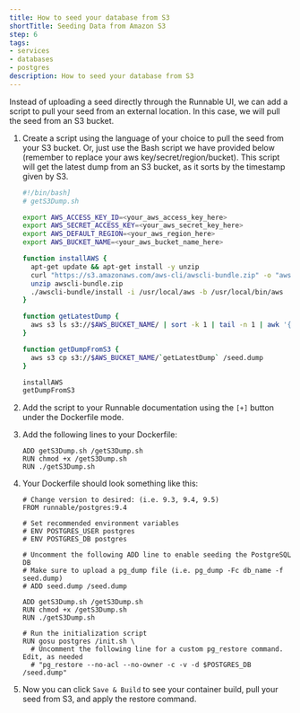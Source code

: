 ```yaml
---
title: How to seed your database from S3
shortTitle: Seeding Data from Amazon S3
step: 6
tags:
- services
- databases
- postgres
description: How to seed your database from S3
---
```


Instead of uploading a seed directly through the Runnable UI, we can add a script to pull your seed 
from an external location. In this case, we will pull the seed from an S3 bucket.

1. Create a script using the language of your choice to pull the seed from your S3 bucket. Or, just 
use the Bash script we have provided below (remember to replace your aws key/secret/region/bucket). 
This script will get the latest dump from an S3 bucket, as it sorts by the timestamp given by S3.

    ```bash
    #!/bin/bash]
    # getS3Dump.sh

    export AWS_ACCESS_KEY_ID=<your_aws_access_key_here>
    export AWS_SECRET_ACCESS_KEY=<your_aws_secret_key_here>
    export AWS_DEFAULT_REGION=<your_aws_region_here>
    export AWS_BUCKET_NAME=<your_aws_bucket_name_here>

    function installAWS {
      apt-get update && apt-get install -y unzip
      curl "https://s3.amazonaws.com/aws-cli/awscli-bundle.zip" -o "awscli-bundle.zip"
      unzip awscli-bundle.zip
      ./awscli-bundle/install -i /usr/local/aws -b /usr/local/bin/aws
    }

    function getLatestDump {
      aws s3 ls s3://$AWS_BUCKET_NAME/ | sort -k 1 | tail -n 1 | awk '{print $4}'
    }

    function getDumpFromS3 {
      aws s3 cp s3://$AWS_BUCKET_NAME/`getLatestDump` /seed.dump
    }

    installAWS
    getDumpFromS3
    ``` 

2. Add the script to your Runnable documentation using the `[+]` button under the Dockerfile mode.
3. Add the following lines to your Dockerfile:

    ```
    ADD getS3Dump.sh /getS3Dump.sh
    RUN chmod +x /getS3Dump.sh
    RUN ./getS3Dump.sh
    ```  

4. Your Dockerfile should look something like this:

    ```
    # Change version to desired: (i.e. 9.3, 9.4, 9.5)
    FROM runnable/postgres:9.4

    # Set recommended environment variables
    # ENV POSTGRES_USER postgres
    # ENV POSTGRES_DB postgres

    # Uncomment the following ADD line to enable seeding the PostgreSQL DB
    # Make sure to upload a pg_dump file (i.e. pg_dump -Fc db_name -f seed.dump)
    # ADD seed.dump /seed.dump

    ADD getS3Dump.sh /getS3Dump.sh
    RUN chmod +x /getS3Dump.sh
    RUN ./getS3Dump.sh

    # Run the initialization script
    RUN gosu postgres /init.sh \
      # Uncomment the following line for a custom pg_restore command. Edit, as needed
      # "pg_restore --no-acl --no-owner -c -v -d $POSTGRES_DB /seed.dump"
    ```  

5.  Now you can click `Save & Build` to see your container build, pull your seed from S3, and apply the restore command.
